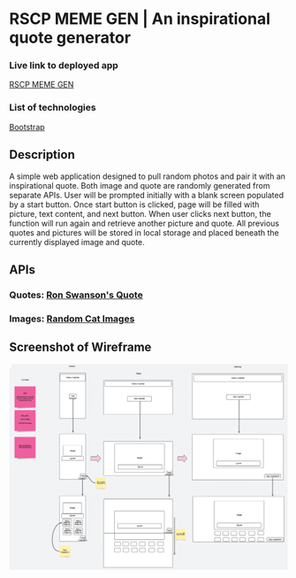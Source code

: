 # RSCP MEME GEN | An inspirational quote generator

### Live link to deployed app

[RSCP MEME GEN]()

### List of technologies

[Bootstrap](https://cdn.jsdelivr.net/npm/bootstrap@4.6.1/dist/css/bootstrap.min.css)

## Description

A simple web application designed to pull random photos and pair it with an inspirational quote. Both image and quote are randomly generated from separate APIs. User will be prompted initially with a blank screen populated by a start button. Once start button is clicked, page will be filled with picture, text content, and next button. When user clicks next button, the function will run again and retrieve another picture and quote. All previous quotes and pictures will be stored in local storage and placed beneath the currently displayed image and quote.

## APIs

### Quotes: [Ron Swanson's Quote](https://ron-swanson-quotes.herokuapp.com/v2/quotes) <br>

### Images: [Random Cat Images](https://api.thecatapi.com/v1/images/search)

## Screenshot of Wireframe

![Screenshot of Wireframe](./Assets/reference/wireframeScreenshot.png)
